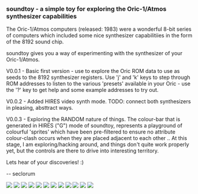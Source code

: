 

### soundtoy - a simple toy for exploring the Oric-1/Atmos synthesizer capabilities

The Oric-1/Atmos computers (released: 1983) were a wonderful 8-bit series of computers
which included some nice synthesizer capabilitiies in the form of the 8192 sound chip.

soundtoy gives you a way of experimenting with the synthesizer of your Oric-1/Atmos.

V0.0.1	- Basic first version - use to explore the Oric ROM data to use as
		  seeds to the 8192 synthesizer registers.  Use 'j' and 'k' keys to step
		  through ROM addresses to listen to the various 'presets' available in
		  your Oric - use the '?' key to get help and some example addresses to
		  try out.

V0.0.2	- Added HIRES video synth mode.  TODO: connect both synthesizers in pleasing, absttract ways.

V0.0.3  - Exploring the RANDOM nature of things.  The colour-bar that is generated in
HIRES ("G") mode of soundtoy, represents a playground of colourful 'sprites' which have been pre-filtered to ensure no attribute colour-clash occurs when they are placed adjacent to each other .. At this stage, I am exploring/hacking around, and things don't quite work properly yet, but the controls are there to drive into interesting territory.


Lets hear of your discoveries!  :)

--
seclorum

![](https://github.com/seclorum/soundToy/blob/main/screenshots/Screenshot%202024-10-02%20at%2017.21.29.png)
![](https://github.com/seclorum/soundToy/blob/main/screenshots/Screenshot%202024-10-02%20at%2023.18.07.png)
![](https://github.com/seclorum/soundToy/blob/main/screenshots/Screenshot%202024-10-06%20at%2018.41.44.png)
![](https://github.com/seclorum/soundToy/blob/main/screenshots/Screenshot%202024-10-06%20at%2019.24.09.png)
![](https://github.com/seclorum/soundToy/blob/main/screenshots/Screenshot%202024-10-11%20at%2013.42.30.png)
![](https://github.com/seclorum/soundToy/blob/main/screenshots/Screenshot%202024-10-11%20at%2013.42.43.png)
![](https://github.com/seclorum/soundToy/blob/main/screenshots/Screenshot%202024-10-11%20at%2013.43.04.png)
![](https://github.com/seclorum/soundToy/blob/main/screenshots/Screenshot%202024-10-11%20at%2013.44.12.png)
![](https://github.com/seclorum/soundToy/blob/main/screenshots/Screenshot%202024-10-11%20at%2014.34.30.png)
![](https://github.com/seclorum/soundToy/blob/main/screenshots/Screenshot%202024-10-16%20at%2022.16.47.png)
![](https://github.com/seclorum/soundToy/blob/main/screenshots/Screenshot%202024-10-16%20at%2022.19.30.png)
![](https://github.com/seclorum/soundToy/blob/main/screenshots/Screenshot%202024-10-16%20at%2022.34.59.png)

